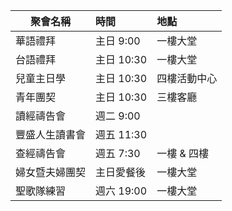 | 聚會名稱    | 時間       | 地點      |
| ------- | :------- | :------ |
| 華語禮拜    | 主日 9:00  | 一樓大堂    |
| 台語禮拜    | 主日 10:30 | 一樓大堂    |
| 兒童主日學   | 主日 10:30 | 四樓活動中心  |
| 青年團契    | 主日 10:30 | 三樓客廳    |
| 讀經禱告會   | 週二 9:00  |         |
| 豐盛人生讀書會 | 週五 11:30 |         |
| 查經禱告會   | 週五 7:30  | 一樓 & 四樓 |
| 婦女暨夫婦團契 | 主日愛餐後    | 一樓大堂    |
| 聖歌隊練習   | 週六 19:00 | 一樓大堂    |